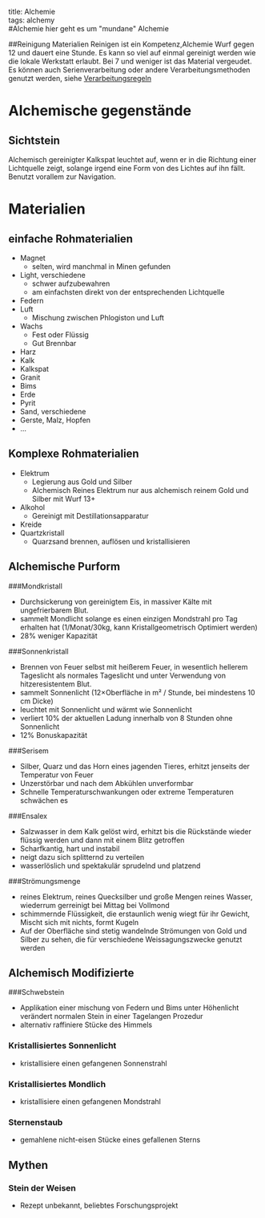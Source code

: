 title: Alchemie  
tags: alchemy  
#Alchemie
hier geht es um "mundane" Alchemie

##Reinigung
Materialien Reinigen ist ein Kompetenz,Alchemie Wurf gegen 12 und dauert eine Stunde.
Es kann so viel auf einmal gereinigt werden wie die lokale Werkstatt erlaubt. Bei 7 und weniger ist das Material vergeudet. 
Es können auch Serienverarbeitung oder andere Verarbeitungsmethoden genutzt werden, siehe [Verarbeitungsregeln](artificing#schnellverarbeitung)


# Alchemische gegenstände
## Sichtstein
Alchemisch gereinigter Kalkspat leuchtet auf, wenn er in die Richtung einer Lichtquelle zeigt, solange irgend eine Form von des Lichtes auf ihn fällt. Benutzt vorallem zur Navigation.


# Materialien
## einfache Rohmaterialien

* Magnet
  * selten, wird manchmal in Minen gefunden
* Light, verschiedene
  * schwer aufzubewahren
  * am einfachsten direkt von der entsprechenden Lichtquelle
* Federn
* Luft
  * Mischung zwischen Phlogiston und Luft
* Wachs
  * Fest oder Flüssig
  * Gut Brennbar
* Harz
* Kalk
* Kalkspat
* Granit
* Bims
* Erde
* Pyrit
* Sand, verschiedene
* Gerste, Malz, Hopfen
* ...


## Komplexe Rohmaterialien

* Elektrum
  * Legierung aus Gold und Silber
  * Alchemisch Reines Elektrum nur aus alchemisch reinem Gold und Silber mit Wurf 13+
* Alkohol
  * Gereinigt mit Destillationsapparatur
* Kreide
* Quartzkristall
  * Quarzsand brennen, auflösen und kristallisieren


## Alchemische Purform

###Mondkristall
* Durchsickerung von gereinigtem Eis, in massiver Kälte mit ungefrierbarem Blut.
* sammelt Mondlicht solange es einen einzigen Mondstrahl pro Tag erhalten hat (1/Monat/30kg, kann Kristallgeometrisch Optimiert werden)
* 28% weniger Kapazität

###Sonnenkristall
* Brennen von Feuer selbst mit heißerem Feuer, in wesentlich hellerem Tageslicht als normales Tageslicht und unter Verwendung von hitzeresistentem Blut.
* sammelt Sonnenlicht (12&times;Oberfläche in m² / Stunde, bei mindestens 10 cm Dicke)
* leuchtet mit Sonnenlicht und wärmt wie Sonnenlicht 
* verliert 10% der aktuellen Ladung innerhalb von 8 Stunden ohne Sonnenlicht
* 12% Bonuskapazität

###Serisem
  * Silber, Quarz und das Horn eines jagenden Tieres, erhitzt jenseits der Temperatur von Feuer
  * Unzerstörbar und nach dem Abkühlen unverformbar
  * Schnelle Temperaturschwankungen oder extreme Temperaturen schwächen es

###Ensalex 
* Salzwasser in dem Kalk gelöst wird, erhitzt bis die Rückstände wieder flüssig werden und dann mit einem Blitz getroffen
* Scharfkantig, hart und instabil
* neigt dazu sich splitternd zu verteilen 
* wasserlöslich und spektakulär sprudelnd und platzend

###Strömungsmenge
* reines Elektrum, reines Quecksilber und große Mengen reines Wasser, wiederrum gerreinigt bei Mittag bei Vollmond
* schimmernde Flüssigkeit, die erstaunlich wenig wiegt für ihr Gewicht, Mischt sich mit nichts, formt Kugeln
* Auf der Oberfläche sind stetig wandelnde Strömungen von Gold und Silber zu sehen, die für verschiedene Weissagungszwecke genutzt werden

## Alchemisch Modifizierte
###Schwebstein
* Applikation einer mischung von Federn und Bims unter Höhenlicht verändert normalen Stein in einer Tagelangen Prozedur
* alternativ raffiniere Stücke des Himmels

### Kristallisiertes Sonnenlicht
* kristallisiere einen gefangenen Sonnenstrahl

### Kristallisiertes Mondlich

* kristallisiere einen gefangenen Mondstrahl

### Sternenstaub

* gemahlene nicht-eisen Stücke eines gefallenen Sterns

## Mythen
### Stein der Weisen

* Rezept unbekannt, beliebtes Forschungsprojekt


